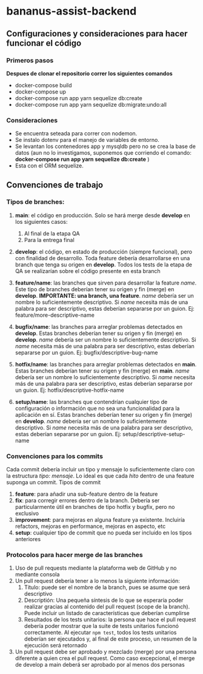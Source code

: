 # bananus-assist-backend

## Configuraciones y consideraciones para hacer funcionar el código

### Primeros pasos
**Despues de clonar el repositorio correr los siguientes comandos**
- docker-compose build
- docker-compose up
- docker-compose run app yarn sequelize db:create
- docker-compose run app yarn sequelize db:migrate:undo:all

### Consideraciones

- Se encuentra seteada para correr con nodemon.
- Se instalo dotenv para el manejo de variables de entorno.
- Se levantan los contenedores app y mysqldb pero no se crea la base de datos (aun no lo investigamos, suponemos que corriendo el comando: **docker-compose run app yarn sequelize db:create** )
- Esta con el ORM sequelize.


## Convenciones de trabajo

### Tipos de branches:

1. **main**: el código en producción. Solo se hará merge desde **develop** en los siguientes casos:
    1. Al final de la etapa QA
    2. Para la entrega final

2. **develop**: el código, en estado de producción (siempre funcional), pero con finalidad de desarrollo. Toda feature debería desarrollarse en una branch que tenga su origen en **develop**. Todos los tests de la etapa de QA se realizarían sobre el código presente en esta branch

3. **feature/name**: las branches que sirven para desarrollar la feature *name*. Este tipo de branches deberían tener su origen y fin (merge) en **develop**. **IMPORTANTE: una branch, una feature**. *name* debería ser un nombre lo suficientemente descriptivo. Si *name* necesita más de una palabra para ser descriptivo, estas deberían separarse por un guion. Ej: feature/more-descriptive-name

4. **bugfix/name**: las branches para arreglar problemas detectados en **develop**. Estas branches deberían tener su origen y fin (merge) en **develop**. *name* debería ser un nombre lo suficientemente descriptivo. Si *name* necesita más de una palabra para ser descriptivo, estas deberían separarse por un guion. Ej: bugfix/descriptive-bug-name

5. **hotfix/name**: las branches para arreglar problemas detectados en **main**. Estas branches deberían tener su origen y fin (merge) en **main**. *name* debería ser un nombre lo suficientemente descriptivo. Si *name* necesita más de una palabra para ser descriptivo, estas deberían separarse por un guion. Ej: hotfix/descriptive-hotfix-name

6. **setup/name**: las branches que contendrían cualquier tipo de configuración o información que no sea una funcionalidad para la aplicación en sí. Estas branches deberían tener su origen y fin (merge) en **develop**. *name* debería ser un nombre lo suficientemente descriptivo. Si *name* necesita más de una palabra para ser descriptivo, estas deberían separarse por un guion. Ej: setup/descriptive-setup-name


### Convenciones para los commits

Cada commit debería incluir un tipo y mensaje lo suficientemente claro con la estructura *tipo: mensaje*. Lo ideal es que cada *hito* dentro de una feature suponga un commit. Tipos de commit

1. **feature**: para añadir una sub-feature dentro de la feature
2. **fix**: para corregir errores dentro de la branch. Debería ser particularmente útil en branches de tipo hotfix y bugfix, pero no exclusivo
3. **improvement**: para mejoras en alguna feature ya existente. Incluiría refactors, mejoras en performance, mejoras en aspecto, etc
4. **setup**: cualquier tipo de commit que no pueda ser incluido en los tipos anteriores


### Protocolos para hacer merge de las branches

1. Uso de pull requests mediante la plataforma web de GitHub y no mediante consola
2. Un pull request debería tener a lo menos la siguiente información:
    1. Título: puede ser el nombre de la branch, pues se asume que será descriptivo
    2. Descriptión: Una pequeña síntesis de lo que se esperaría poder realizar gracias al contenido del pull request (scope de la branch). Puede incluir un listado de características que deberían cumplirse
    3. Resultados de los tests unitarios: la persona que hace el pull request debería poder mostrar que la suite de tests unitarios funcionó correctamente. Al ejecutar `npm test`, todos los tests unitarios deberían ser ejecutados y, al final de este proceso, un resumen de la ejecución será retornado
3. Un pull request debe ser aprobado y mezclado (merge) por una persona diferente a quien crea el pull request. Como caso excepcional, el merge de develop a main deberá ser aprobado por al menos dos personas